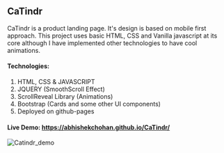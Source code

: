 ## CaTindr
CaTindr is a product landing page. It's design is based on mobile first approach. This project uses basic HTML, CSS and Vanilla javascript at its core although I have implemented other technologies to have cool animations. 

#### Technologies:
1. HTML, CSS & JAVASCRIPT
2. JQUERY (SmoothScroll Effect)
3. ScrollReveal Library (Animations)
4. Bootstrap (Cards and some other UI components)
5. Deployed on github-pages

#### Live Demo:  https://abhishekchohan.github.io/CaTindr/

![Catindr_demo](Catindr_demo.gif)
